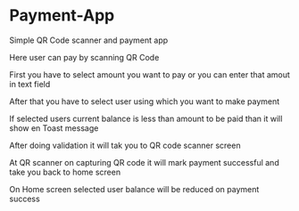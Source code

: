 # Payment-App
Simple QR Code scanner and payment app

Here user can pay by scanning QR Code

First you have to select amount you want to pay or you can enter that amout in text field

After that you have to select user using which you want to make payment

If selected users current balance is less than amount to be paid than it will show en Toast message

After doing validation it will tak you to QR code scanner screen

At QR scanner on capturing QR code it will mark payment successful and take you back to home screen 

On Home screen selected user balance will be reduced on payment success

